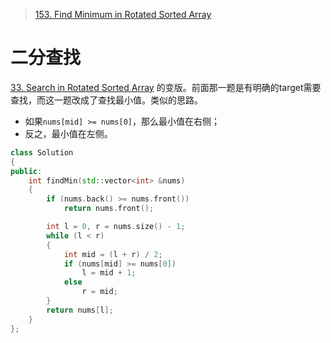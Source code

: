 > [153. Find Minimum in Rotated Sorted Array](https://leetcode.cn/problems/find-minimum-in-rotated-sorted-array/)

# 二分查找
[33. Search in Rotated Sorted Array](./Solutions/33_Search_in_Rotated_Sorted_Array.md) 的变版。前面那一题是有明确的target需要查找，而这一题改成了查找最小值。类似的思路。
+ 如果`nums[mid] >= nums[0]`，那么最小值在右侧；
+ 反之，最小值在左侧。

```C++
class Solution
{
public:
	int findMin(std::vector<int> &nums)
	{
		if (nums.back() >= nums.front())
			return nums.front();

		int l = 0, r = nums.size() - 1;
		while (l < r)
		{
			int mid = (l + r) / 2;
			if (nums[mid] >= nums[0])
				l = mid + 1;
			else
				r = mid;
		}
		return nums[l];
	}
};
```